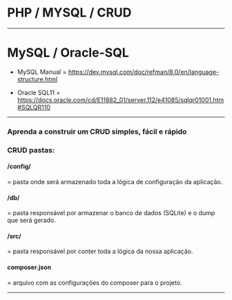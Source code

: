 
# PHP / MYSQL / CRUD 

-------------------------------------------------------------------

# MySQL / Oracle-SQL 

* MySQL Manual = https://dev.mysql.com/doc/refman/8.0/en/language-structure.html

* Oracle SQL11 = https://docs.oracle.com/cd/E11882_01/server.112/e41085/sqlqr01001.htm#SQLQR110
 
-------------------------------------------------------------------

### Aprenda a construir um CRUD simples, fácil e rápido 

### CRUD pastas:

#### /config/
= pasta onde será armazenado toda a lógica de configuração da aplicação.

#### /db/
= pasta responsável por armazenar o banco de dados (SQLite) e o dump que será gerado.

#### /src/
= pasta responsável por conter toda a lógica da nossa aplicação.

#### composer.json
= arquivo com as configurações do composer para o projeto.

-------------------------------------------------------------------

